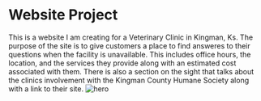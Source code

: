 # Website Project
This is a website I am creating for a Veterinary Clinic in Kingman, Ks. The purpose of the site is to give customers a place to find answeres to their questions when the facility is unavailable. This includes office hours, the location, and the services they provide along with an estimated cost associated with them. There is also a section on the sight that talks about the clinics involvement with the Kingman County Humane Society along with a link to their site.
![hero](https://user-images.githubusercontent.com/31741807/30602688-f5d962d6-9d2a-11e7-9be5-a0558a9674a5.jpg)
